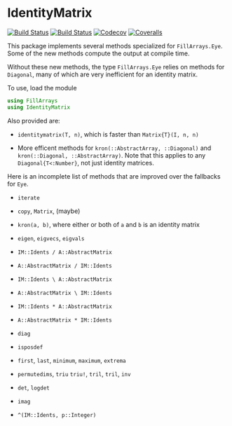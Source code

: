 # IdentityMatrix

[![Build Status](https://travis-ci.com/jlapeyre/IdentityMatrix.jl.svg?branch=master)](https://travis-ci.com/jlapeyre/IdentityMatrix.jl)
[![Build Status](https://ci.appveyor.com/api/projects/status/github/jlapeyre/IdentityMatrix.jl?svg=true)](https://ci.appveyor.com/project/jlapeyre/IdentityMatrix-jl)
[![Codecov](https://codecov.io/gh/jlapeyre/IdentityMatrix.jl/branch/master/graph/badge.svg)](https://codecov.io/gh/jlapeyre/IdentityMatrix.jl)
[![Coveralls](https://coveralls.io/repos/github/jlapeyre/IdentityMatrix.jl/badge.svg?branch=master)](https://coveralls.io/github/jlapeyre/IdentityMatrix.jl?branch=master)

This package implements several methods specialized for `FillArrays.Eye`.
Some of the new methods compute the output at compile time.

Without these new methods, the type `FillArrays.Eye` relies on methods for `Diagonal`,
many of which are very inefficient for an identity matrix.

To use, load the module
```julia
using FillArrays
using IdentityMatrix
```

Also provided are:

* `identitymatrix(T, n)`, which is faster than `Matrix{T}(I, n, n)`

*  More efficent methods for `kron(::AbstractArray, ::Diagonal)` and `kron(::Diagonal, ::AbstractArray)`. Note
   that this applies to any `Diagonal{T<:Number}`, not just identity matrices.

Here is an incomplete list of methods that are improved over the fallbacks for `Eye`.

* `iterate`

* `copy`, `Matrix`, (maybe)

* `kron(a, b)`, where either or both of `a` and `b` is an identity matrix

* `eigen`, `eigvecs`, `eigvals`

* `IM::Idents / A::AbstractMatrix`

* `A::AbstractMatrix / IM::Idents`

* `IM::Idents \ A::AbstractMatrix`

* `A::AbstractMatrix \ IM::Idents`

* `IM::Idents * A::AbstractMatrix`

* `A::AbstractMatrix * IM::Idents`

* `diag`

* `isposdef`

* `first`, `last`, `minimum`, `maximum`, `extrema`

* `permutedims`, `triu` `triu!`, `tril`,  `tril`, `inv`

* `det`, `logdet`

* `imag`

* `^(IM::Idents, p::Integer)`

